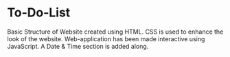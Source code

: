 # To-Do-List
Basic Structure of Website created using HTML.
CSS is used to enhance the look of the website.
Web-application has been made interactive using JavaScript.
A Date & Time section is added along.
